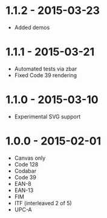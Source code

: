 1.1.2 - 2015-03-23
==================
* Added demos

1.1.1 - 2015-03-21
==================
* Automated tests via zbar
* Fixed Code 39 rendering

1.1.0 - 2015-03-10
==================
* Experimental SVG support

1.0.0 - 2015-02-01
==================
* Canvas only
* Code 128
* Codabar
* Code 39
* EAN-8
* EAN-13
* FIM
* ITF (interleaved 2 of 5)
* UPC-A


